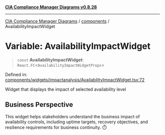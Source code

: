 [**CIA Compliance Manager Diagrams v0.8.28**](../../README.md)

***

[CIA Compliance Manager Diagrams](../../modules.md) / [components](../README.md) / AvailabilityImpactWidget

# Variable: AvailabilityImpactWidget

> `const` **AvailabilityImpactWidget**: `React.FC`\<`AvailabilityImpactWidgetProps`\>

Defined in: [components/widgets/impactanalysis/AvailabilityImpactWidget.tsx:72](https://github.com/Hack23/cia-compliance-manager/blob/7619f76b35999bc4eb3f6ff6c1e77c13be78f250/src/components/widgets/impactanalysis/AvailabilityImpactWidget.tsx#L72)

Widget that displays the impact of selected availability level

## Business Perspective

This widget helps stakeholders understand the business impact of
availability controls, including uptime targets, recovery objectives,
and resilience requirements for business continuity. ⏱️
